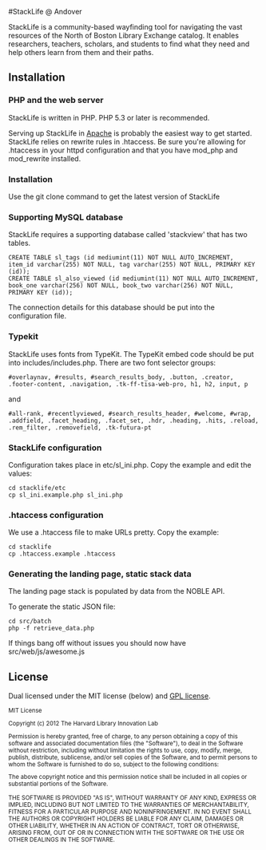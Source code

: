 #StackLife @ Andover

StackLife is a community-based wayfinding tool for navigating the vast resources of the North of Boston Library Exchange catalog. It enables researchers, teachers, scholars, and students to find what they need and help others learn from them and their paths.

## Installation

### PHP and the web server

StackLife is written in PHP. PHP 5.3 or later is recommended.

Serving up StackLife in [Apache](http://httpd.apache.org/) is probably the easiest way to get started. StackLife relies on rewrite rules in .htaccess. Be sure you're allowing for .htaccess in your httpd configuration and that you have mod_php and mod_rewrite installed.

### Installation

Use the git clone command to get the latest version of StackLife

### Supporting MySQL database

StackLife requires a supporting database called 'stackview' that has two tables.

    CREATE TABLE sl_tags (id mediumint(11) NOT NULL AUTO_INCREMENT, item_id varchar(255) NOT NULL, tag varchar(255) NOT NULL, PRIMARY KEY (id));
    CREATE TABLE sl_also_viewed (id mediumint(11) NOT NULL AUTO_INCREMENT, book_one varchar(256) NOT NULL, book_two varchar(256) NOT NULL, PRIMARY KEY (id));
    
The connection details for this database should be put into the configuration file.

### Typekit

StackLife uses fonts from TypeKit.  The TypeKit embed code should be put into includes/includes.php.  There are two font selector groups:

    #overlaynav, #results, #search_results_body, .button, .creator, .footer-content, .navigation, .tk-ff-tisa-web-pro, h1, h2, input, p 

and

    #all-rank, #recentlyviewed, #search_results_header, #welcome, #wrap, .addfield, .facet_heading, .facet_set, .hdr, .heading, .hits, .reload, .rem_filter, .removefield, .tk-futura-pt

### StackLife configuration

Configuration takes place in etc/sl_ini.php. Copy the example and edit the values:

    cd stacklife/etc
    cp sl_ini.example.php sl_ini.php

### .htaccess configuration

We use a .htaccess file to make URLs pretty. Copy the example:

    cd stacklife
    cp .htaccess.example .htaccess

### Generating the landing page, static stack data

The landing page stack is populated by data from the NOBLE API.

To generate the static JSON file:

    cd src/batch
    php -f retrieve_data.php

If things bang off without issues you should now have src/web/js/awesome.js

## License

Dual licensed under the MIT license (below) and [GPL license](http://www.gnu.org/licenses/gpl-3.0.html).

<small>
MIT License

Copyright (c) 2012 The Harvard Library Innovation Lab

Permission is hereby granted, free of charge, to any person obtaining a copy of this software and associated documentation files (the "Software"), to deal in the Software without restriction, including without limitation the rights to use, copy, modify, merge, publish, distribute, sublicense, and/or sell copies of the Software, and to permit persons to whom the Software is furnished to do so, subject to the following conditions:

The above copyright notice and this permission notice shall be included in all copies or substantial portions of the Software.

THE SOFTWARE IS PROVIDED "AS IS", WITHOUT WARRANTY OF ANY KIND, EXPRESS OR IMPLIED, INCLUDING BUT NOT LIMITED TO THE WARRANTIES OF MERCHANTABILITY, FITNESS FOR A PARTICULAR PURPOSE AND NONINFRINGEMENT. IN NO EVENT SHALL THE AUTHORS OR COPYRIGHT HOLDERS BE LIABLE FOR ANY CLAIM, DAMAGES OR OTHER LIABILITY, WHETHER IN AN ACTION OF CONTRACT, TORT OR OTHERWISE, ARISING FROM, OUT OF OR IN CONNECTION WITH THE SOFTWARE OR THE USE OR OTHER DEALINGS IN THE SOFTWARE.
</small>